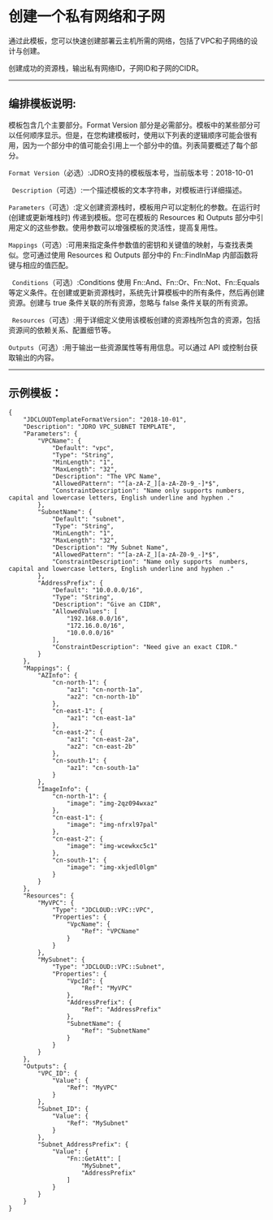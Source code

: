 # 创建一个私有网络和子网

通过此模板，您可以快速创建部署云主机所需的网络，包括了VPC和子网络的设计与创建。

创建成功的资源栈，输出私有网络ID，子网ID和子网的CIDR。

----------
## 编排模板说明:

模板包含几个主要部分。Format Version 部分是必需部分。模板中的某些部分可以任何顺序显示。但是，在您构建模板时，使用以下列表的逻辑顺序可能会很有用，因为一个部分中的值可能会引用上一个部分中的值。列表简要概述了每个部分。

`Format Version`（必选）:JDRO支持的模板版本号，当前版本号：2018-10-01 

` Description`（可选）:一个描述模板的文本字符串，对模板进行详细描述。 

`Parameters`（可选）:定义创建资源栈时，模板用户可以定制化的参数。在运行时 (创建或更新堆栈时) 传递到模板。您可在模板的 Resources 和 Outputs 部分中引用定义的这些参数。使用参数可以增强模板的灵活性，提高复用性。 

`Mappings`（可选）:可用来指定条件参数值的密钥和关键值的映射，与查找表类似。您可通过使用 Resources 和 Outputs 部分中的 Fn::FindInMap 内部函数将键与相应的值匹配。 

` Conditions`（可选）:Conditions 使用 Fn::And、Fn::Or、Fn::Not、Fn::Equals 等定义条件。在创建或更新资源栈时，系统先计算模板中的所有条件，然后再创建资源。创建与 true 条件关联的所有资源，忽略与 false 条件关联的所有资源。 

` Resources`（可选）:用于详细定义使用该模板创建的资源栈所包含的资源，包括资源间的依赖关系、配置细节等。 

`Outputs`（可选）:用于输出一些资源属性等有用信息。可以通过 API 或控制台获取输出的内容。 


-----------
## 示例模板：
```  
{
    "JDCLOUDTemplateFormatVersion": "2018-10-01",
    "Description": "JDRO VPC_SUBNET TEMPLATE",
    "Parameters": {
        "VPCName": {
            "Default": "vpc",
            "Type": "String",
            "MinLength": "1",
            "MaxLength": "32",
            "Description": "The VPC Name",
            "AllowedPattern": "^[a-zA-Z_][a-zA-Z0-9_-]*$",
            "ConstraintDescription": "Name only supports numbers, capital and lowercase letters, English underline and hyphen ."
        },
        "SubnetName": {
            "Default": "subnet",
            "Type": "String",
            "MinLength": "1",
            "MaxLength": "32",
            "Description": "My Subnet Name",
            "AllowedPattern": "^[a-zA-Z_][a-zA-Z0-9_-]*$",
            "ConstraintDescription": "Name only supports  numbers, capital and lowercase letters, English underline and hyphen ."
        },
        "AddressPrefix": {
            "Default": "10.0.0.0/16",
            "Type": "String",
            "Description": "Give an CIDR",
            "AllowedValues": [
                "192.168.0.0/16",
                "172.16.0.0/16",
                "10.0.0.0/16"
            ],
            "ConstraintDescription": "Need give an exact CIDR."
        }
    },
    "Mappings": {
        "AZInfo": {
            "cn-north-1": {
                "az1": "cn-north-1a",
                "az2": "cn-north-1b"
            },
            "cn-east-1": {
                "az1": "cn-east-1a"
            },
            "cn-east-2": {
                "az1": "cn-east-2a",
                "az2": "cn-east-2b"
            },
            "cn-south-1": {
                "az1": "cn-south-1a"
            }
        },
        "ImageInfo": {
            "cn-north-1": {
                "image": "img-2qz094wxaz"
            },
            "cn-east-1": {
                "image": "img-nfrxl97pal"
            },
            "cn-east-2": {
                "image": "img-wcewkxc5c1"
            },
            "cn-south-1": {
                "image": "img-xkjedl0lgm"
            }
        }
    },
    "Resources": {
        "MyVPC": {
            "Type": "JDCLOUD::VPC::VPC",
            "Properties": {
                "VpcName": {
                    "Ref": "VPCName"
                }
            }
        },
        "MySubnet": {
            "Type": "JDCLOUD::VPC::Subnet",
            "Properties": {
                "VpcId": {
                    "Ref": "MyVPC"
                },
                "AddressPrefix": {
                    "Ref": "AddressPrefix"
                },
                "SubnetName": {
                    "Ref": "SubnetName"
                }
            }
        }
    },
    "Outputs": {
        "VPC_ID": {
            "Value": {
                "Ref": "MyVPC"
            }
        },
        "Subnet_ID": {
            "Value": {
                "Ref": "MySubnet"
            }
        },
        "Subnet_AddressPrefix": {
            "Value": {
                "Fn::GetAtt": [
                    "MySubnet",
                    "AddressPrefix"
                ]
            }
        }
    }
}
```
